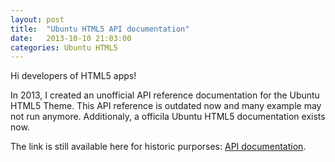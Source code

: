 ```yaml
---
layout: post
title:  "Ubuntu HTML5 API documentation"
date:   2013-10-10 21:03:00
categories: Ubuntu HTML5
---
```

Hi developers of HTML5 apps! 

In 2013, I created an unofficial API reference documentation for the Ubuntu HTML5 Theme. This API reference is outdated now and many example may not run anymore. Additionaly, a officila Ubuntu HTML5 documentation exists now.

The link is still available here for historic purporses: <a href="http://daniel-beck.org/ubuntu-html5-theme/">API documentation</a>.
